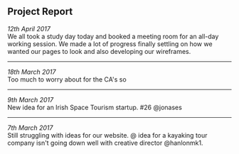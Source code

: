 ## Project Report 


_12th April 2017_  
We all took a study day today and booked a meeting room for an all-day working session. We made a lot of progress finally settling on how we wanted our pages to look and also developing our wireframes. 

------
*18th March 2017*  
Too much to worry about for the CA's so

------
*9th March 2017*  
New idea for an Irish Space Tourism startup. 
#26 
@jonases 


------
*7th March 2017*  
Still struggling with ideas for our website. @ idea for a kayaking tour company isn't going down well with creative director @hanlonmk1.
